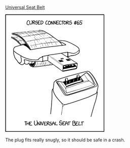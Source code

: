 [Universal Seat Belt](https://xkcd.com/2495)

![Universal Seat Belt](./random_comic.png)

The plug fits really snugly, so it should be safe in a crash.

